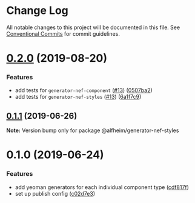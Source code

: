# Change Log

All notable changes to this project will be documented in this file.
See [Conventional Commits](https://conventionalcommits.org) for commit guidelines.

# [0.2.0](https://github.com/Nasdaq/alfheim/compare/@alfheim/generator-nef-styles@0.1.1...@alfheim/generator-nef-styles@0.2.0) (2019-08-20)


### Features

* add tests for `generator-nef-component` ([#13](https://github.com/Nasdaq/alfheim/issues/13)) ([0507ba2](https://github.com/Nasdaq/alfheim/commit/0507ba2))
* add tests for `generator-nef-styles` ([#13](https://github.com/Nasdaq/alfheim/issues/13)) ([6a1f7c9](https://github.com/Nasdaq/alfheim/commit/6a1f7c9))





## [0.1.1](https://github.com/Nasdaq/alfheim/compare/@alfheim/generator-nef-styles@0.1.0...@alfheim/generator-nef-styles@0.1.1) (2019-06-26)

**Note:** Version bump only for package @alfheim/generator-nef-styles





# 0.1.0 (2019-06-24)


### Features

* add yeoman generators for each individual component type ([cdf817f](https://github.com/Nasdaq/alfheim/commit/cdf817f))
* set up publish config ([c02d7e3](https://github.com/Nasdaq/alfheim/commit/c02d7e3))

